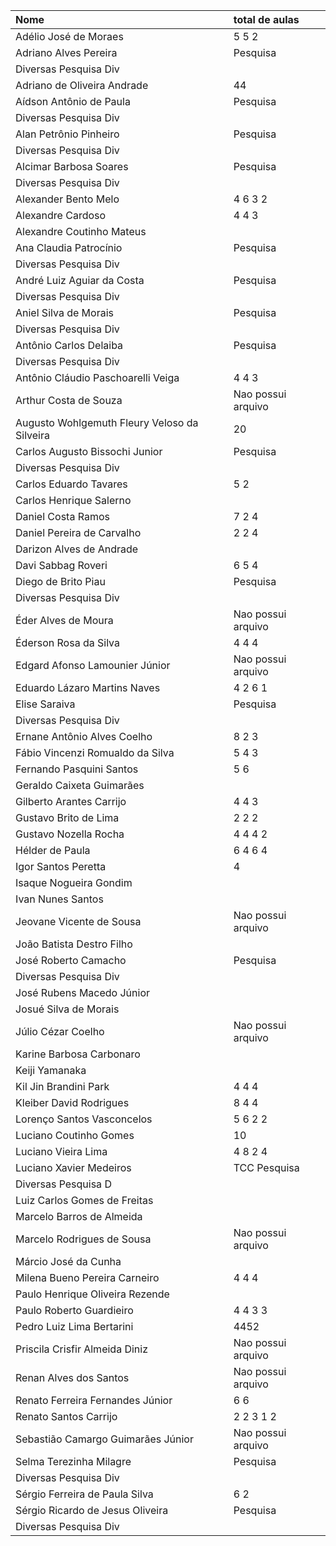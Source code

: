 | Nome | total de aulas |
| :---- | :---- |
| Adélio José de Moraes | 5 5 2 |
| Adriano Alves Pereira | Pesquisa
Diversas Pesquisa Div |
| Adriano de Oliveira Andrade | 44 |
| Aídson Antônio de Paula | Pesquisa
Diversas Pesquisa Div |
| Alan Petrônio Pinheiro | Pesquisa
Diversas Pesquisa Div |
| Alcimar Barbosa Soares | Pesquisa
Diversas Pesquisa Div |
| Alexander Bento Melo | 4 6 3 2 |
| Alexandre Cardoso | 4 4 3 |
| Alexandre Coutinho Mateus |  |
| Ana Claudia Patrocínio | Pesquisa
Diversas Pesquisa Div |
| André Luiz Aguiar da Costa | Pesquisa
Diversas Pesquisa Div |
| Aniel Silva de Morais | Pesquisa
Diversas Pesquisa Div |
| Antônio Carlos Delaiba | Pesquisa
Diversas Pesquisa Div |
| Antônio Cláudio Paschoarelli Veiga | 4 4 3 |
| Arthur Costa de Souza | Nao possui arquivo |
| Augusto Wohlgemuth Fleury Veloso da Silveira | 20 |
| Carlos Augusto Bissochi Junior | Pesquisa
Diversas Pesquisa Div |
| Carlos Eduardo Tavares | 5 2 |
| Carlos Henrique Salerno |  |
| Daniel Costa Ramos | 7 2 4 |
| Daniel Pereira de Carvalho | 2 2 4 |
| Darizon Alves de Andrade |  |
| Davi Sabbag Roveri | 6 5 4 |
| Diego de Brito Piau | Pesquisa
Diversas Pesquisa Div |
| Éder Alves de Moura | Nao possui arquivo |
| Éderson Rosa da Silva | 4 4 4 |
| Edgard Afonso Lamounier Júnior | Nao possui arquivo |
| Eduardo Lázaro Martins Naves | 4 2 6 1 |
| Elise Saraiva | Pesquisa
Diversas Pesquisa Div |
| Ernane Antônio Alves Coelho | 8 2 3 |
| Fábio Vincenzi Romualdo da Silva | 5 4 3 |
| Fernando Pasquini Santos | 5 6 |
| Geraldo Caixeta Guimarães |  |
| Gilberto Arantes Carrijo | 4 4 3 |
| Gustavo Brito de Lima | 2 2 2 |
| Gustavo Nozella Rocha | 4 4 4 2 |
| Hélder de Paula | 6 4 6 4 |
| Igor Santos Peretta | 4 |
| Isaque Nogueira Gondim |  |
| Ivan Nunes Santos |  |
| Jeovane Vicente de Sousa | Nao possui arquivo |
| João Batista Destro Filho |  |
| José Roberto Camacho | Pesquisa
Diversas Pesquisa Div |
| José Rubens Macedo Júnior |  |
| Josué Silva de Morais |  |
| Júlio Cézar Coelho | Nao possui arquivo |
| Karine Barbosa Carbonaro |  |
| Keiji Yamanaka |  |
| Kil Jin Brandini Park | 4 4 4 |
| Kleiber David Rodrigues | 8 4 4 |
| Lorenço Santos Vasconcelos | 5 6 2 2 |
| Luciano Coutinho Gomes | 10 |
| Luciano Vieira Lima | 4 8 2 4 |
| Luciano Xavier Medeiros | TCC Pesquisa
Diversas Pesquisa D |
| Luiz Carlos Gomes de Freitas |  |
| Marcelo Barros de Almeida |  |
| Marcelo Rodrigues de Sousa | Nao possui arquivo |
| Márcio José da Cunha |  |
| Milena Bueno Pereira Carneiro | 4 4 4 |
| Paulo Henrique Oliveira Rezende |  |
| Paulo Roberto Guardieiro | 4 4 3 3 |
| Pedro Luiz Lima Bertarini | 4452 |
| Priscila Crisfir Almeida Diniz | Nao possui arquivo |
| Renan Alves dos Santos | Nao possui arquivo |
| Renato Ferreira Fernandes Júnior | 6 6 |
| Renato Santos Carrijo | 2 2 3 1 2 |
| Sebastião Camargo Guimarães Júnior | Nao possui arquivo |
| Selma Terezinha Milagre | Pesquisa
Diversas Pesquisa Div |
| Sérgio Ferreira de Paula Silva | 6 2 |
| Sérgio Ricardo de Jesus Oliveira | Pesquisa
Diversas Pesquisa Div |
